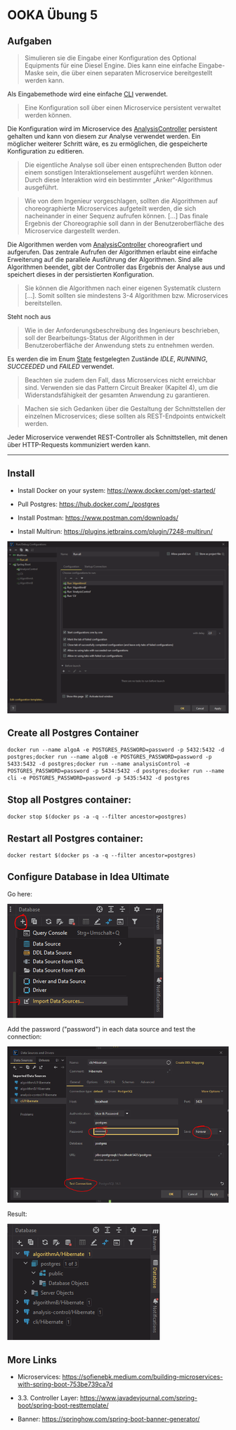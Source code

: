 # OOKA Übung 5

## Aufgaben

> Simulieren sie die Eingabe einer Konfiguration des Optional Equipments für eine Diesel Engine.
> Dies kann eine einfache Eingabe-Maske sein, die über einen separaten Microservice
> bereitgestellt werden kann.

Als Eingabemethode wird eine einfache [CLI](cli/src/main/java/com/ooka/cli/Cli.java) verwendet.

> Eine Konfiguration soll über einen Microservice persistent verwaltet werden können.

Die Konfiguration wird im Microservice des
[AnalysisController](analysis-control/src/main/java/com/ooka/analysis/AnalysisController.java) persistent gehalten
und kann von diesem zur Analyse verwendet werden. Ein möglicher weiterer Schritt wäre, es zu ermöglichen, die
gespeicherte Konfiguration zu editieren.

> Die eigentliche Analyse soll über einen entsprechenden Button oder einem sonstigen
> Interaktionselement ausgeführt werden können. Durch diese Interaktion wird ein bestimmter
> „Anker“-Algorithmus ausgeführt.


> Wie von dem Ingenieur vorgeschlagen, sollten die Algorithmen auf choreographierte Microservices
> aufgeteilt werden, die sich nacheinander in einer Sequenz aufrufen können. [...]
> Das finale Ergebnis der Choreographie soll dann in der Benutzeroberfläche des Microservice
> dargestellt werden.

Die Algorithmen werden
vom [AnalysisController](analysis-control/src/main/java/com/ooka/analysis/AnalysisController.java)
choreografiert und aufgerufen. Das zentrale Aufrufen der Algorithmen erlaubt eine einfache Erweiterung
auf die parallele Ausführung der Algorithmen. Sind alle Algorithmen beendet, gibt der Controller das Ergebnis der
Analyse aus und speichert dieses in der persistierten Konfiguration.

> Sie können die Algorithmen nach einer eigenen Systematik clustern [...]. Somit sollten sie
> mindestens 3-4 Algorithmen bzw. Microservices bereitstellen.

Steht noch aus

> Wie in der Anforderungsbeschreibung des Ingenieurs beschrieben, soll der Bearbeitungs-Status
> der Algorithmen in der Benutzeroberfläche der Anwendung stets zu entnehmen werden.

Es werden die im Enum [State](analysis-control/src/main/java/com/ooka/analysis/State.java) festgelegten
Zustände *IDLE*, *RUNNING*, *SUCCEEDED* und *FAILED* verwendet.

> Beachten sie zudem den Fall, dass Microservices nicht erreichbar sind. Verwenden sie das
> Pattern Circuit Breaker (Kapitel 4), um die Widerstandsfähigkeit der gesamten Anwendung
> zu garantieren.



> Machen sie sich Gedanken über die Gestaltung der Schnittstellen der einzelnen Microservices;
> diese sollten als REST-Endpoints entwickelt werden.

Jeder Microservice verwendet REST-Controller als Schnittstellen, mit denen über HTTP-Requests
kommuniziert werden kann.

---

## Install

- Install Docker on your system: https://www.docker.com/get-started/

- Pull Postgres: https://hub.docker.com/_/postgres

- Install Postman: https://www.postman.com/downloads/

- Install Multirun: https://plugins.jetbrains.com/plugin/7248-multirun/

![img.png](img/multirun.png)

## Create all Postgres Container

```
docker run --name algoA -e POSTGRES_PASSWORD=password -p 5432:5432 -d postgres;docker run --name algoB -e POSTGRES_PASSWORD=password -p 5433:5432 -d postgres;docker run --name analysisControl -e POSTGRES_PASSWORD=password -p 5434:5432 -d postgres;docker run --name cli -e POSTGRES_PASSWORD=password -p 5435:5432 -d postgres
```

## Stop all Postgres container:

```
docker stop $(docker ps -a -q --filter ancestor=postgres)
```

## Restart all Postgres container:

```
docker restart $(docker ps -a -q --filter ancestor=postgres)
```

## Configure Database in Idea Ultimate

Go here:

![](img/db_0.png)

Add the password ("password") in each data source and test the connection:

![](img/db_1.png)

Result:

![](img/db_2.png)

## More Links

- Microservices: https://sofienebk.medium.com/building-microservices-with-spring-boot-753be739ca7d

- 3.3. Controller Layer: https://www.javadevjournal.com/spring-boot/spring-boot-resttemplate/

- Banner: https://springhow.com/spring-boot-banner-generator/